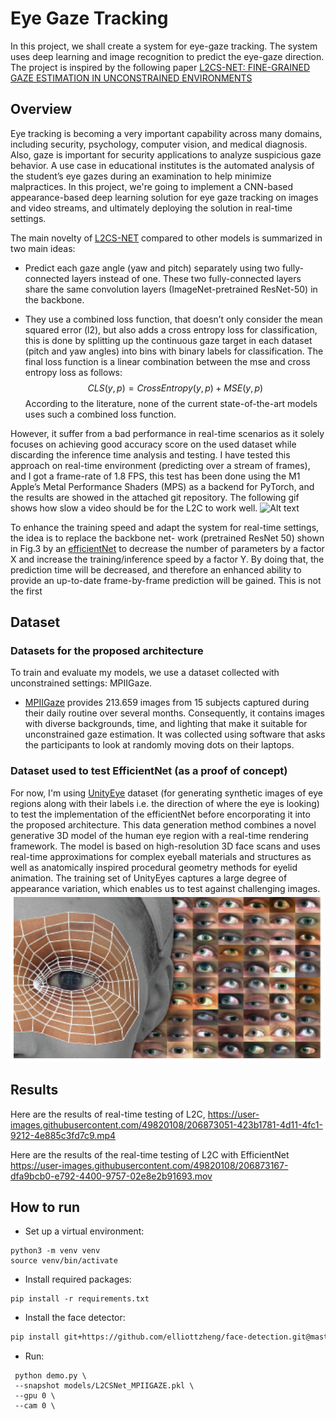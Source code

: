 # Eye Gaze Tracking

In this project, we shall create a system for eye-gaze tracking. The system uses deep learning and image recognition to predict the eye-gaze direction. The project is inspired by the following paper [L2CS-NET: FINE-GRAINED GAZE ESTIMATION IN UNCONSTRAINED ENVIRONMENTS](https://arxiv.org/pdf/2203.03339v1.pdf)







## Overview
Eye tracking is becoming a very important capability across many domains, including security, psychology, computer vision, and medical diagnosis. Also, gaze is important for security applications to analyze suspicious gaze behavior. A use case in educational institutes is the automated analysis of the student’s eye gazes during an examination to help minimize malpractices.
In this project, we're going to implement a CNN-based appearance-based deep learning solution for eye gaze tracking on images and video streams, and ultimately deploying the solution in real-time settings.

The main novelty of [L2CS-NET](https://arxiv.org/pdf/2203.03339v1.pdf) compared to other models is summarized in two main ideas:
* Predict each gaze angle (yaw and pitch) separately using two fully-connected layers instead of one. These two fully-connected layers share the same convolution layers (ImageNet-pretrained ResNet-50) in the backbone.

* They use a combined loss function, that doesn’t only consider the mean squared error (l2), but also adds a cross entropy loss for classification, this is done by splitting up the continuous gaze target in each dataset (pitch and yaw angles) into bins with binary labels for classification. The final loss function is a linear combination between the mse and cross entropy loss as follows:
        $$CLS(y,p)=CrossEntropy(y,p)+MSE(y,p)$$
According to the literature, none of the current state-of-the-art models uses such a combined loss function.

However, it suffer from a bad performance in real-time
scenarios as it solely focuses on achieving good accuracy
score on the used dataset while discarding the inference time
analysis and testing. I have tested this approach on real-time
environment (predicting over a stream of frames), and I got
a frame-rate of 1.8 FPS, this test has been done using the
M1 Apple’s Metal Performance Shaders (MPS) as a backend
for PyTorch, and the results are showed in the attached git
repository. The following gif shows how slow a video should be for the L2C to work well.
![Alt text](./images/gaze.gif?raw=true)

To enhance the training speed and adapt the system for
real-time settings, the idea is to replace the backbone net-
work (pretrained ResNet 50) shown in Fig.3 by an [efficientNet](https://arxiv.org/pdf/1905.11946.pdf) to decrease the number of parameters by a factor X and
increase the training/inference speed by a factor Y. By doing
that, the prediction time will be decreased, and therefore an
enhanced ability to provide an up-to-date frame-by-frame
prediction will be gained. This is not the first



## Dataset

### Datasets for the proposed architecture
To train and evaluate my models, we use a dataset collected with unconstrained settings: MPIIGaze.
* [MPIIGaze](http://gaze360.csail.mit.edu/) provides 213.659 images from 15 subjects
captured during their daily routine over several months. Consequently, it contains images with diverse backgrounds, time,
and lighting that make it suitable for unconstrained gaze estimation. It was collected using software that asks the participants to look at randomly moving dots on their laptops.

### Dataset used to test EfficientNet (as a proof of concept)
For now, I'm using [UnityEye](https://www.cl.cam.ac.uk/research/rainbow/projects/unityeyes/) dataset (for generating synthetic images of eye regions along with their labels i.e. the direction of where the eye is looking) to test the implementation of the efficientNet before encorporating it into the proposed architecture. This data generation method combines a novel generative 3D model of the human eye region with a real-time rendering framework. The model is based on high-resolution 3D face scans and uses real-time approximations for complex eyeball materials and structures as well as anatomically inspired procedural geometry methods for eyelid animation. The training set of UnityEyes captures a large degree of appearance variation, which enables us to test against challenging images.
![Alt text](./images/unityeye.png?raw=true "synthetic data using generative 3D eye region model" )


## Results

Here are the results of real-time testing of L2C,
https://user-images.githubusercontent.com/49820108/206873051-423b1781-4d11-4fc1-9212-4e885c3fd7c9.mp4


Here are the results of the real-time testing of L2C with EfficientNet
https://user-images.githubusercontent.com/49820108/206873167-dfa9bcb0-e792-4400-9757-02e8e2b91693.mov


## How to run

* Set up a virtual environment:
```
python3 -m venv venv
source venv/bin/activate
```
* Install required packages:
```
pip install -r requirements.txt  
```

* Install the face detector:
```sh
pip install git+https://github.com/elliottzheng/face-detection.git@master
```
*  Run:
```
 python demo.py \
 --snapshot models/L2CSNet_MPIIGAZE.pkl \
 --gpu 0 \
 --cam 0 \
```
